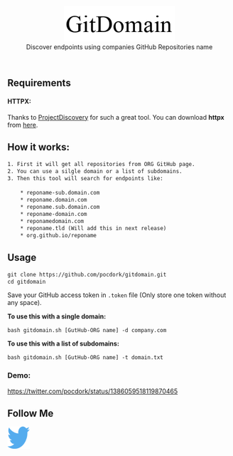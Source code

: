 <p align="center">
	<br>
	<img src=".images/gitdomain_ico.png">
	<br>
	Discover endpoints using companies GitHub Repositories name 
</p>
<br>
<h2>Requirements</h2>
<p>
	<h4>HTTPX:</h4> Thanks to <a href="https://github.com/projectdiscovery">ProjectDiscovery</a> for such a great tool. You can download <b>httpx</b> from <a href="https://github.com/projectdiscovery/httpx">here</a>.
</p>
<h2>How it works:</h2>


	1. First it will get all repositories from ORG GitHub page.
	2. You can use a silgle domain or a list of subdomains.
	3. Then this tool will search for endpoints like:

		* reponame-sub.domain.com
		* reponame.domain.com
		* reponame.sub.domain.com
		* reponame-domain.com
		* reponamedomain.com
		* reponame.tld (Will add this in next release)
		* org.github.io/reponame

<p>
<h2>Usage</h2>
</p>

```
git clone https://github.com/pocdork/gitdomain.git
cd gitdomain

```
Save your GitHub access token in <code>.token</code> file (Only store one token without any space).
<p>
	<b>To use this with a single domain:</b>
</p>

```
bash gitdomain.sh [GutHub-ORG name] -d company.com
```

<p>
	<b>To use this with a list of subdomains:</b>
</p>

```
bash gitdomain.sh [GutHub-ORG name] -t domain.txt
```

<p>
	<h3>Demo:</h2>
	<a href="https://twitter.com/pocdork/status/1386059518119870465">https://twitter.com/pocdork/status/1386059518119870465</a>
	<br>
</p>
<p>
<h2>Follow Me</h2>
	
<a href="https://twitter.com/pocdork/"><img src=".images/twitter.svg" width="50" height="50"></a>
</p>
